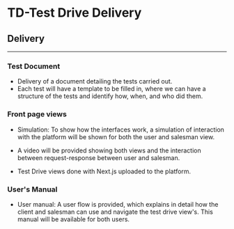 # TD-Test Drive Delivery

## Delivery
---
### Test Document
- Delivery of a document detailing the tests carried out.
- Each test will have a template to be filled in, where we can have a structure of the tests and identify how, when, and who did them.


### Front page views
- Simulation: 
 To show how the interfaces work, a simulation of interaction with the platform will be shown for both the user and salesman view.
- A video will be provided showing both views and the interaction between request-response between user and salesman.

- Test Drive views done with Next.js uploaded to the platform.



### User's Manual
- User manual:
A user flow is provided, which explains in detail how the client and salesman can use and navigate the test drive view's. This manual will be available for both users.


